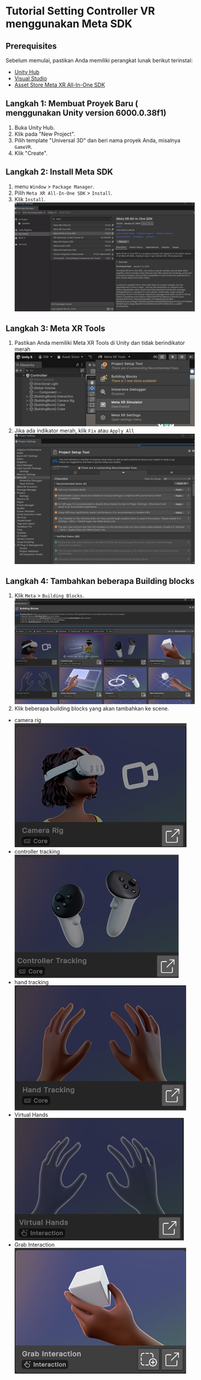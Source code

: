 # Tutorial Setting Controller VR menggunakan Meta SDK

## Prerequisites

Sebelum memulai, pastikan Anda memiliki perangkat lunak berikut terinstal:

- [Unity Hub](https://unity.com/download)
- [Visual Studio](https://visualstudio.microsoft.com/) 
- [Asset Store Meta XR All-In-One SDK](https://assetstore.unity.com/search#q=meta%20xr%20all-in-one%20sdk)

## Langkah 1: Membuat Proyek Baru ( menggunakan Unity version 6000.0.38f1)

1. Buka Unity Hub.
2. Klik pada "New Project".
3. Pilih template "Universal 3D" dan beri nama proyek Anda, misalnya `GameVR`.
4. Klik "Create".

## Langkah 2: Install Meta SDK

1. menu `Window` > `Package Manager`.
2. Pilih `Meta XR All-In-One SDK` > `Install`.
3. Klik `Install`.
![Install Meta SDK](img/image1.png)

## Langkah 3: Meta XR Tools

1. Pastikan Anda memiliki Meta XR Tools di Unity dan tidak berindikator merah
![Meta XR Tools](img/image2.png)
2. Jika ada indikator merah, klik `Fix` atau `Apply All`
![fix meta xr tools](img/image3.png)

## Langkah 4: Tambahkan beberapa Building blocks

1. Klik `Meta` > `Building Blocks`.
![building blocks](img/image4.png)
2. Klik beberapa building blocks yang akan tambahkan ke scene.
-   camera rig
![camera rig](img/image5.png)
-   controller tracking
![controller tracking](img/image6.png)
-   hand tracking
![hand tracking](img/image7.png)
-   Virtual Hands
![Virtual Hands](img/image8.png)
-   Grab Interaction
![Grab Interaction](img/image9.png)


